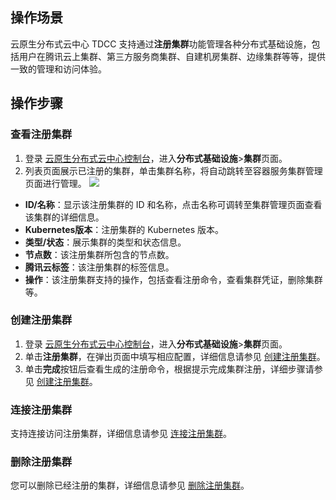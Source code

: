 
## 操作场景

云原生分布式云中心 TDCC 支持通过**注册集群**功能管理各种分布式基础设施，包括用户在腾讯云上集群、第三方服务商集群、自建机房集群、边缘集群等等，提供一致的管理和访问体验。


## 操作步骤
### 查看注册集群
1. 登录 [云原生分布式云中心控制台](https://console.cloud.tencent.com/tdcc)，进入**分布式基础设施**>**集群**页面。
2. 列表页面展示已注册的集群，单击集群名称，将自动跳转至容器服务集群管理页面进行管理。
![](https://qcloudimg.tencent-cloud.cn/raw/7dad502d5dfff03279788299e1e68b43.png)
 - **ID/名称**：显示该注册集群的 ID 和名称，点击名称可调转至集群管理页面查看该集群的详细信息。
 - **Kubernetes版本**：注册集群的 Kubernetes 版本。
 - **类型/状态**：展示集群的类型和状态信息。
 - **节点数**：该注册集群所包含的节点数。
 - **腾讯云标签**：该注册集群的标签信息。
 - **操作**：该注册集群支持的操作，包括查看注册命令，查看集群凭证，删除集群等。
 
### 创建注册集群
1. 登录 [云原生分布式云中心控制台](https://console.cloud.tencent.com/tdcc)，进入**分布式基础设施**>**集群**页面。
2. 单击**注册集群**，在弹出页面中填写相应配置，详细信息请参见 [创建注册集群](https://cloud.tencent.com/document/product/457/63218)。
3. 单击**完成**按钮后查看生成的注册命令，根据提示完成集群注册，详细步骤请参见 [创建注册集群](https://cloud.tencent.com/document/product/457/63218)。

### 连接注册集群
支持连接访问注册集群，详细信息请参见 [连接注册集群](https://cloud.tencent.com/document/product/457/63216)。

### 删除注册集群
您可以删除已经注册的集群，详细信息请参见 [删除注册集群](https://cloud.tencent.com/document/product/457/63219)。









